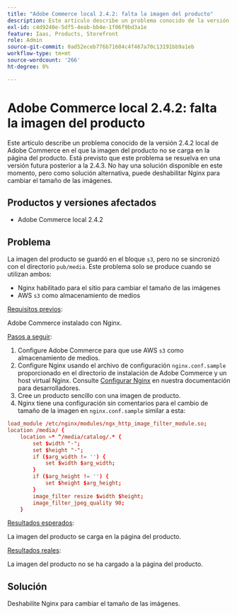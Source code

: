 ```yaml
---
title: "Adobe Commerce local 2.4.2: falta la imagen del producto"
description: Este artículo describe un problema conocido de la versión 2.4.2 local de Adobe Commerce en el que la imagen del producto no se carga en la página del producto. Está previsto que este problema se resuelva en una versión futura posterior a la 2.4.3. No hay una solución disponible en este momento, pero como solución alternativa, puede deshabilitar Nginx para cambiar el tamaño de las imágenes.
exl-id: c4d9240e-5df5-4eab-bb4e-1f06f9bd3a1e
feature: Iaas, Products, Storefront
role: Admin
source-git-commit: 0ad52eceb776b71604c4f467a70c13191bb9a1eb
workflow-type: tm+mt
source-wordcount: '266'
ht-degree: 0%

---
```


# Adobe Commerce local 2.4.2: falta la imagen del producto

Este artículo describe un problema conocido de la versión 2.4.2 local de Adobe Commerce en el que la imagen del producto no se carga en la página del producto. Está previsto que este problema se resuelva en una versión futura posterior a la 2.4.3. No hay una solución disponible en este momento, pero como solución alternativa, puede deshabilitar Nginx para cambiar el tamaño de las imágenes.

## Productos y versiones afectados

* Adobe Commerce local 2.4.2

## Problema

La imagen del producto se guardó en el bloque `s3`, pero no se sincronizó con el directorio `pub/media`. Este problema solo se produce cuando se utilizan ambos:

* Nginx habilitado para el sitio para cambiar el tamaño de las imágenes
* AWS `s3` como almacenamiento de medios

<u>Requisitos previos</u>:

Adobe Commerce instalado con Nginx.

<u>Pasos a seguir</u>:

1. Configure Adobe Commerce para que use AWS `s3` como almacenamiento de medios.
1. Configure Nginx usando el archivo de configuración `nginx.conf.sample` proporcionado en el directorio de instalación de Adobe Commerce y un host virtual Nginx. Consulte [Configurar Nginx](https://devdocs.magento.com/guides/v2.4/install-gde/prereq/nginx.html#configure-nginx-ubuntu) en nuestra documentación para desarrolladores.
1. Cree un producto sencillo con una imagen de producto.
1. Nginx tiene una configuración sin comentarios para el cambio de tamaño de la imagen en `nginx.conf.sample` similar a esta:

```conf
load_module /etc/nginx/modules/ngx_http_image_filter_module.so;
location /media/ {
    location ~* ^/media/catalog/.* {
        set $width "-";
        set $height "-";
        if ($arg_width != '') {
            set $width $arg_width;
        }
        if ($arg_height != '') {
            set $height $arg_height;
        }
        image_filter resize $width $height;
        image_filter_jpeg_quality 90;
    }
```

<u>Resultados esperados</u>:

La imagen del producto se carga en la página del producto.

<u>Resultados reales</u>:

La imagen del producto no se ha cargado a la página del producto.

## Solución

Deshabilite Nginx para cambiar el tamaño de las imágenes.

